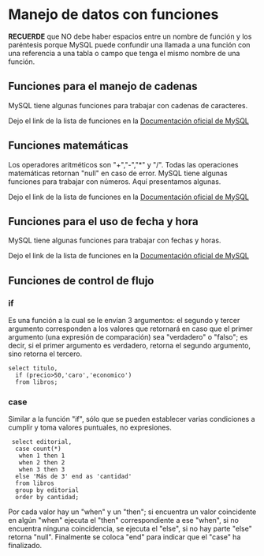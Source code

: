 # Manejo de datos con funciones 
**RECUERDE** que NO debe haber espacios entre un nombre de función y los paréntesis porque MySQL puede confundir una llamada 
a una función con una referencia a una tabla o campo que tenga el mismo nombre de una función.

## Funciones para el manejo de cadenas
MySQL tiene algunas funciones para trabajar con cadenas de caracteres.

Dejo el link de la lista de funciones en la 
[Documentación oficial de MySQL](https://dev.mysql.com/doc/refman/8.0/en/string-functions.html)  

## Funciones matemáticas
Los operadores aritméticos son "+","-","*" y "/". Todas las operaciones matemáticas retornan "null" en caso de error.
MySQL tiene algunas funciones para trabajar con números. Aquí presentamos algunas.

Dejo el link de la lista de funciones en la 
[Documentación oficial de MySQL](https://dev.mysql.com/doc/refman/8.0/en/mathematical-functions.html)  

## Funciones para el uso de fecha y hora
MySQL tiene algunas funciones para trabajar con fechas y horas.

Dejo el link de la lista de funciones en la 
[Documentación oficial de MySQL](https://dev.mysql.com/doc/refman/8.0/en/date-and-time-functions.html)  

## Funciones de control de flujo

### if
Es una función a la cual se le envían 3 argumentos: el segundo y tercer argumento corresponden a los valores que retornará 
en caso que el primer argumento (una expresión de comparación) sea "verdadero" o "falso"; es decir, si el primer argumento 
es verdadero, retorna el segundo argumento, sino retorna el tercero.
````
select titulo,
  if (precio>50,'caro','economico')
  from libros;
````

### case
Similar a la función "if", sólo que se pueden establecer varias condiciones a cumplir y toma valores puntuales, no expresiones.
````
 select editorial,
  case count(*)
   when 1 then 1
   when 2 then 2
   when 3 then 3
  else 'Más de 3' end as 'cantidad'
  from libros
  group by editorial
  order by cantidad;
````
Por cada valor hay un "when" y un "then"; si encuentra un valor coincidente en algún "when" ejecuta el "then" correspondiente 
a ese "when", si no encuentra ninguna coincidencia, se ejecuta el "else", si no hay parte "else" retorna "null". Finalmente 
se coloca "end" para indicar que el "case" ha finalizado.
